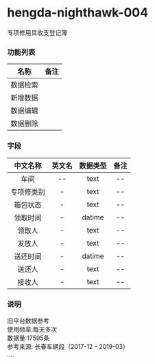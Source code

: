 # hengda-nighthawk-004
专项修用具收支登记簿

### 功能列表

|名称|备注|
|:-:|:-:|
|数据检索||
|新增数据||
|数据编辑||
|数据删除||

### 字段

|中文名称|英文名|数据类型|备注|
|:-:|:-:|:-:|:-:|
|车间| -- |text| -- |
|专项修类别|-|text| -- |
|箱包状态|-|text| -- |
|领取时间|-|datime| -- |
|领取人|-|text| -- |
|发放人|-|text| -- |
|送还时间|-|datime|	-- |
|送还人|-|text| -- |
|接收人|-|text| -- |


### 说明

旧平台数据参考  
使用频率:每天多次  
数据量:17595条  
参考来源: 长春车辆段（2017-12 - 2019-03）  
....
